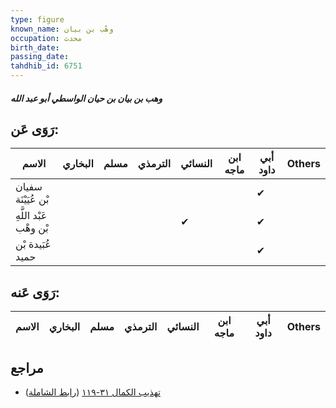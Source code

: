 ```yaml
---
type: figure
known_name: وهْب بن بيان
occupation: محدث
birth_date:
passing_date:
tahdhib_id: 6751
---
```

##### وهب بن بيان بن حيان الواسطي أبو عبد الله

## رَوَى عَن:
| الاسم                  | البخاري | مسلم | الترمذي | النسائي | ابن ماجه | أبي داود | Others |
| ---------------------- | ------- | ---- | ------- | ------- | -------- | -------- | ------ |
| سفيان بْن عُيَيْنَة    |         |      |         |         |          | ✔        |        |
| عَبْد اللَّهِ بْن وهْب |         |      |         | ✔       |          | ✔        |        |
| عُبَيدة بْن حميد       |         |      |         |         |          | ✔        |        |
## رَوَى عَنه:
| الاسم | البخاري | مسلم | الترمذي | النسائي | ابن ماجه | أبي داود | Others |
| ----- | ------- | ---- | ------- | ------- | -------- | -------- | ------ |
## مراجع
- [تهذيب الكمال ٣١-١١٩](obsidian://open?vault=Tahdhib-al-Kamal&file=Figures/٦٧٥١-وهب%20بن%20بيان%20بن%20حيان%20الواسطي%20أبو%20عبد%20الله) ([رابط الشاملة](https://shamela.ws/book/3722/16667))